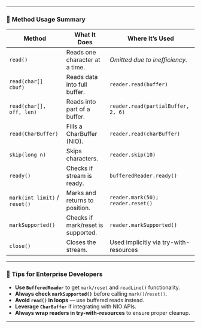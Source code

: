 
---

### 📌 **Method Usage Summary**

| Method | What It Does | Where It’s Used |
|--------|---------------|------------------|
| `read()` | Reads one character at a time. | *Omitted due to inefficiency.* |
| `read(char[] cbuf)` | Reads data into full buffer. | `reader.read(buffer)` |
| `read(char[], off, len)` | Reads into part of a buffer. | `reader.read(partialBuffer, 2, 6)` |
| `read(CharBuffer)` | Fills a CharBuffer (NIO). | `reader.read(charBuffer)` |
| `skip(long n)` | Skips characters. | `reader.skip(10)` |
| `ready()` | Checks if stream is ready. | `bufferedReader.ready()` |
| `mark(int limit)` / `reset()` | Marks and returns to position. | `reader.mark(50); reader.reset()` |
| `markSupported()` | Checks if mark/reset is supported. | `reader.markSupported()` |
| `close()` | Closes the stream. | Used implicitly via try-with-resources |

---

### 🧠 **Tips for Enterprise Developers**

- **Use `BufferedReader`** to get `mark/reset` and `readLine()` functionality.
- **Always check `markSupported()`** before calling `mark()`/`reset()`.
- **Avoid `read()` in loops** — use buffered reads instead.
- **Leverage `CharBuffer`** if integrating with NIO APIs.
- **Always wrap readers in try-with-resources** to ensure proper cleanup.

---

